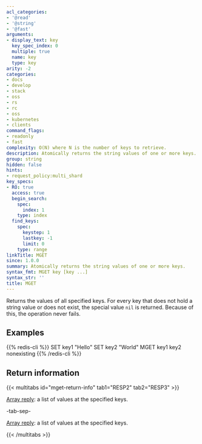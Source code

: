 ```yaml
---
acl_categories:
- '@read'
- '@string'
- '@fast'
arguments:
- display_text: key
  key_spec_index: 0
  multiple: true
  name: key
  type: key
arity: -2
categories:
- docs
- develop
- stack
- oss
- rs
- rc
- oss
- kubernetes
- clients
command_flags:
- readonly
- fast
complexity: O(N) where N is the number of keys to retrieve.
description: Atomically returns the string values of one or more keys.
group: string
hidden: false
hints:
- request_policy:multi_shard
key_specs:
- RO: true
  access: true
  begin_search:
    spec:
      index: 1
    type: index
  find_keys:
    spec:
      keystep: 1
      lastkey: -1
      limit: 0
    type: range
linkTitle: MGET
since: 1.0.0
summary: Atomically returns the string values of one or more keys.
syntax_fmt: MGET key [key ...]
syntax_str: ''
title: MGET
---
```

Returns the values of all specified keys.
For every key that does not hold a string value or does not exist, the special
value `nil` is returned.
Because of this, the operation never fails.

## Examples

{{% redis-cli %}}
SET key1 "Hello"
SET key2 "World"
MGET key1 key2 nonexisting
{{% /redis-cli %}}

## Return information

{{< multitabs id="mget-return-info" 
    tab1="RESP2" 
    tab2="RESP3" >}}

[Array reply](../../develop/reference/protocol-spec#arrays): a list of values at the specified keys.

-tab-sep-

[Array reply](../../develop/reference/protocol-spec#arrays): a list of values at the specified keys.

{{< /multitabs >}}

